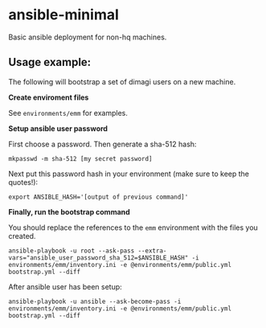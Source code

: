 # ansible-minimal

Basic ansible deployment for non-hq machines.

## Usage example:

The following will bootstrap a set of dimagi users on a new machine.

**Create enviroment files**

See `environments/emm` for examples.

**Setup ansible user password**

First choose a password. Then generate a sha-512 hash:

```
mkpasswd -m sha-512 [my secret password]
```


Next put this password hash in your environment (make sure to keep the quotes!):

```
export ANSIBLE_HASH='[output of previous command]'
```

**Finally, run the bootstrap command**

You should replace the references to the `emm` environment with the files you created.

```
ansible-playbook -u root --ask-pass --extra-vars="ansible_user_password_sha_512=$ANSIBLE_HASH" -i environments/emm/inventory.ini -e @environments/emm/public.yml bootstrap.yml --diff
```

After ansible user has been setup:

```
ansible-playbook -u ansible --ask-become-pass -i environments/emm/inventory.ini -e @environments/emm/public.yml bootstrap.yml --diff
```
